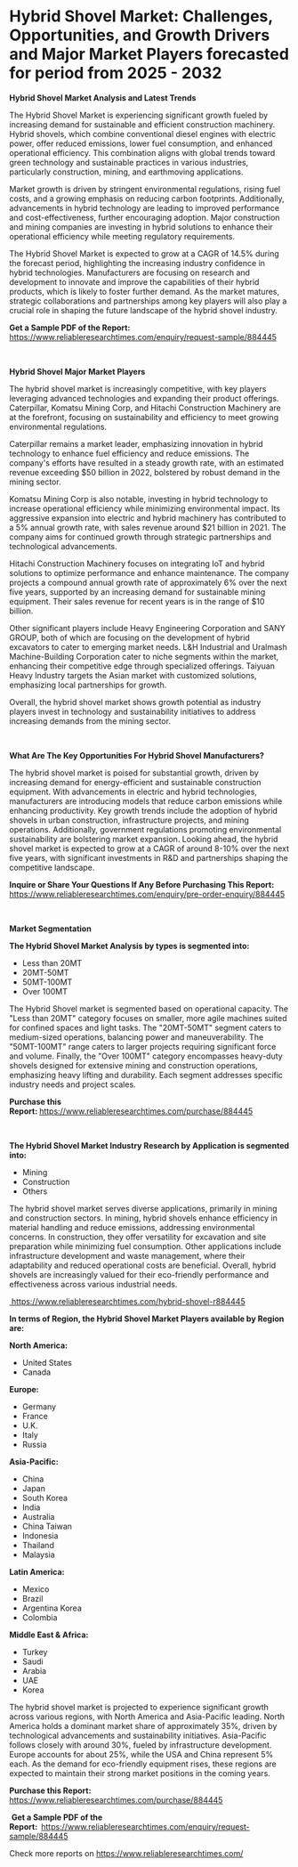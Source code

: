 <p><h1>Hybrid Shovel Market: Challenges, Opportunities, and Growth Drivers and Major Market Players forecasted for period from 2025 - 2032</h1></p><p><strong>Hybrid Shovel Market Analysis and Latest Trends</strong></p>
<p><p>The Hybrid Shovel Market is experiencing significant growth fueled by increasing demand for sustainable and efficient construction machinery. Hybrid shovels, which combine conventional diesel engines with electric power, offer reduced emissions, lower fuel consumption, and enhanced operational efficiency. This combination aligns with global trends toward green technology and sustainable practices in various industries, particularly construction, mining, and earthmoving applications.</p><p>Market growth is driven by stringent environmental regulations, rising fuel costs, and a growing emphasis on reducing carbon footprints. Additionally, advancements in hybrid technology are leading to improved performance and cost-effectiveness, further encouraging adoption. Major construction and mining companies are investing in hybrid solutions to enhance their operational efficiency while meeting regulatory requirements.</p><p>The Hybrid Shovel Market is expected to grow at a CAGR of 14.5% during the forecast period, highlighting the increasing industry confidence in hybrid technologies. Manufacturers are focusing on research and development to innovate and improve the capabilities of their hybrid products, which is likely to foster further demand. As the market matures, strategic collaborations and partnerships among key players will also play a crucial role in shaping the future landscape of the hybrid shovel industry.</p></p>
<p><strong>Get a Sample PDF of the Report:&nbsp;</strong> <a href="https://www.reliableresearchtimes.com/enquiry/request-sample/884445?utm_campaign=2237&utm_medium=2&utm_source=Github&utm_content=ia&utm_term=09042025&utm_id=hybrid-shovel">https://www.reliableresearchtimes.com/enquiry/request-sample/884445</a></p>
<p>&nbsp;</p>
<p><strong>Hybrid Shovel Major Market Players</strong></p>
<p><p>The hybrid shovel market is increasingly competitive, with key players leveraging advanced technologies and expanding their product offerings. Caterpillar, Komatsu Mining Corp, and Hitachi Construction Machinery are at the forefront, focusing on sustainability and efficiency to meet growing environmental regulations.</p><p>Caterpillar remains a market leader, emphasizing innovation in hybrid technology to enhance fuel efficiency and reduce emissions. The company's efforts have resulted in a steady growth rate, with an estimated revenue exceeding $50 billion in 2022, bolstered by robust demand in the mining sector.</p><p>Komatsu Mining Corp is also notable, investing in hybrid technology to increase operational efficiency while minimizing environmental impact. Its aggressive expansion into electric and hybrid machinery has contributed to a 5% annual growth rate, with sales revenue around $21 billion in 2021. The company aims for continued growth through strategic partnerships and technological advancements.</p><p>Hitachi Construction Machinery focuses on integrating IoT and hybrid solutions to optimize performance and enhance maintenance. The company projects a compound annual growth rate of approximately 6% over the next five years, supported by an increasing demand for sustainable mining equipment. Their sales revenue for recent years is in the range of $10 billion.</p><p>Other significant players include Heavy Engineering Corporation and SANY GROUP, both of which are focusing on the development of hybrid excavators to cater to emerging market needs. L&H Industrial and Uralmash Machine-Building Corporation cater to niche segments within the market, enhancing their competitive edge through specialized offerings. Taiyuan Heavy Industry targets the Asian market with customized solutions, emphasizing local partnerships for growth.</p><p>Overall, the hybrid shovel market shows growth potential as industry players invest in technology and sustainability initiatives to address increasing demands from the mining sector.</p></p>
<p>&nbsp;</p>
<p><strong>What Are The Key Opportunities For Hybrid Shovel Manufacturers?</strong></p>
<p><p>The hybrid shovel market is poised for substantial growth, driven by increasing demand for energy-efficient and sustainable construction equipment. With advancements in electric and hybrid technologies, manufacturers are introducing models that reduce carbon emissions while enhancing productivity. Key growth trends include the adoption of hybrid shovels in urban construction, infrastructure projects, and mining operations. Additionally, government regulations promoting environmental sustainability are bolstering market expansion. Looking ahead, the hybrid shovel market is expected to grow at a CAGR of around 8-10% over the next five years, with significant investments in R&D and partnerships shaping the competitive landscape.</p></p>
<p><strong>Inquire or Share Your Questions If Any Before Purchasing This Report:</strong> <a href="https://www.reliableresearchtimes.com/enquiry/pre-order-enquiry/884445?utm_campaign=2237&utm_medium=2&utm_source=Github&utm_content=ia&utm_term=09042025&utm_id=hybrid-shovel">https://www.reliableresearchtimes.com/enquiry/pre-order-enquiry/884445</a></p>
<p>&nbsp;</p>
<p><strong>Market Segmentation</strong></p>
<p><strong>The Hybrid Shovel Market Analysis by types is segmented into:</strong></p>
<p><ul><li>Less than 20MT</li><li>20MT-50MT</li><li>50MT-100MT</li><li>Over 100MT</li></ul></p>
<p><p>The Hybrid Shovel market is segmented based on operational capacity. The "Less than 20MT" category focuses on smaller, more agile machines suited for confined spaces and light tasks. The "20MT-50MT" segment caters to medium-sized operations, balancing power and maneuverability. The "50MT-100MT" range caters to larger projects requiring significant force and volume. Finally, the "Over 100MT" category encompasses heavy-duty shovels designed for extensive mining and construction operations, emphasizing heavy lifting and durability. Each segment addresses specific industry needs and project scales.</p></p>
<p><strong>Purchase this Report:&nbsp;</strong><a href="https://www.reliableresearchtimes.com/purchase/884445?utm_campaign=2237&utm_medium=2&utm_source=Github&utm_content=ia&utm_term=09042025&utm_id=hybrid-shovel">https://www.reliableresearchtimes.com/purchase/884445</a></p>
<p>&nbsp;</p>
<p><strong>The Hybrid Shovel Market Industry Research by Application is segmented into:</strong></p>
<p><ul><li>Mining</li><li>Construction</li><li>Others</li></ul></p>
<p><p>The hybrid shovel market serves diverse applications, primarily in mining and construction sectors. In mining, hybrid shovels enhance efficiency in material handling and reduce emissions, addressing environmental concerns. In construction, they offer versatility for excavation and site preparation while minimizing fuel consumption. Other applications include infrastructure development and waste management, where their adaptability and reduced operational costs are beneficial. Overall, hybrid shovels are increasingly valued for their eco-friendly performance and effectiveness across various industrial needs.</p></p>
<p><a href="https://www.reliableresearchtimes.com/hybrid-shovel-r884445?utm_campaign=2237&utm_medium=2&utm_source=Github&utm_content=ia&utm_term=09042025&utm_id=hybrid-shovel">&nbsp;https://www.reliableresearchtimes.com/hybrid-shovel-r884445</a></p>
<p><strong>In terms of Region, the Hybrid Shovel Market Players available by Region are:</strong></p>
<p>
    <p> <strong> North America: </strong>
        <ul>
            <li>United States</li>
            <li>Canada</li>
        </ul>
        </p> 
    <p> <strong> Europe: </strong>
        <ul>
            <li>Germany</li>
            <li>France</li>
            <li>U.K.</li>
            <li>Italy</li>
            <li>Russia</li>
        </ul>
        </p> 
    <p> <strong> Asia-Pacific: </strong>
        <ul>
            <li>China</li>
            <li>Japan</li>
            <li>South Korea</li>
            <li>India</li>
            <li>Australia</li>
            <li>China Taiwan</li>
            <li>Indonesia</li>
            <li>Thailand</li>
            <li>Malaysia</li>
        </ul>
        </p> 
    <p> <strong> Latin America: </strong>
        <ul>
            <li>Mexico</li>
            <li>Brazil</li>
            <li>Argentina Korea</li>
            <li>Colombia</li>
        </ul>
        </p> 
    <p> <strong> Middle East & Africa: </strong>
        <ul>
            <li>Turkey</li>
            <li>Saudi</li>
            <li>Arabia</li>
            <li>UAE</li>
            <li>Korea</li>
        </ul>
    </p>
    </p>
<p><p>The hybrid shovel market is projected to experience significant growth across various regions, with North America and Asia-Pacific leading. North America holds a dominant market share of approximately 35%, driven by technological advancements and sustainability initiatives. Asia-Pacific follows closely with around 30%, fueled by infrastructure development. Europe accounts for about 25%, while the USA and China represent 5% each. As the demand for eco-friendly equipment rises, these regions are expected to maintain their strong market positions in the coming years.</p></p>
<p><strong>Purchase this Report: </strong><a href="https://www.reliableresearchtimes.com/purchase/884445?utm_campaign=2237&utm_medium=2&utm_source=Github&utm_content=ia&utm_term=09042025&utm_id=hybrid-shovel">https://www.reliableresearchtimes.com/purchase/884445</a></p>
<p>&nbsp;<strong>Get a Sample PDF of the Report:&nbsp;&nbsp;</strong><a href="https://www.reliableresearchtimes.com/enquiry/request-sample/884445?utm_campaign=2237&utm_medium=2&utm_source=Github&utm_content=ia&utm_term=09042025&utm_id=hybrid-shovel">https://www.reliableresearchtimes.com/enquiry/request-sample/884445</a></p>
<p><strong></strong></p>
<p>Check more reports on <a href="https://www.reliableresearchtimes.com/?utm_campaign=2237&utm_medium=2&utm_source=Github&utm_content=ia&utm_term=09042025&utm_id=hybrid-shovel">https://www.reliableresearchtimes.com/</a></p>
